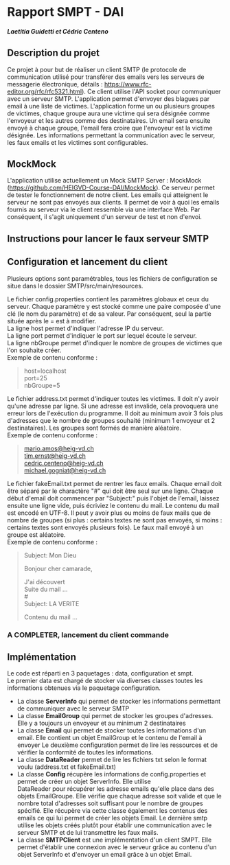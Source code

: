 # Rapport SMPT - DAI

##### Laetitia Guidetti et Cédric Centeno

## Description du projet

Ce projet à pour but de réaliser un client SMTP (le protocole de communication utilisé pour transférer des emails vers les serveurs de messagerie électronique, 
détails : https://www.rfc-editor.org/rfc/rfc5321.html). Ce client utilise l'API socket pour communiquer avec un serveur SMTP.
L'application permet d'envoyer des blagues par email à une liste de victimes. L'application forme un ou plusieurs groupes de victimes, 
chaque groupe aura une victime qui sera désignée comme l'envoyeur et les autres comme des destinataires. Un email sera ensuite 
envoyé à chaque groupe, l'email fera croire que l'envoyeur est la victime désignée.
Les informations permettant la communication avec le serveur, les faux emails et les victimes sont configurables.

## MockMock 
L'application utilise actuellement un Mock SMTP Server : MockMock (https://github.com/HEIGVD-Course-DAI/MockMock).
Ce serveur permet de tester le fonctionnement de notre client. Les emails qui atteignent le serveur ne sont pas envoyés 
aux clients. Il permet de voir à quoi les emails fournis au serveur via le client ressemble via une interface Web.
Par conséquent, il s'agit uniquement d'un serveur de test et non d'envoi. 

## Instructions pour lancer le faux serveur SMTP

## Configuration et lancement du client

Plusieurs options sont paramétrables, tous les fichiers de configuration se situe dans le dossier SMTP/src/main/resources.

Le fichier config.properties contient les paramètres globaux et ceux du serveur. Chaque paramètre y est stocké comme une paire composée 
d'une clé (le nom du paramètre) et de sa valeur. Par conséquent, seul la partie située après le = est à modifier.\
La ligne host permet d'indiquer l'adresse IP du serveur.\
La ligne port permet d'indiquer le port sur lequel écoute le serveur.\
La ligne nbGroupe permet d'indiquer le nombre de groupes de victimes que l'on souhaite créer.\
Exemple de contenu conforme :

> host=localhost\
> port=25\
> nbGroupe=5

Le fichier address.txt permet d'indiquer toutes les victimes. Il doit n'y avoir qu'une adresse par ligne. Si une adresse 
est invalide, cela provoquera une erreur lors de l'exécution du programme. Il doit au minimum avoir 3 fois plus d'adresses 
que le nombre de groupes souhaité (minimum 1 envoyeur et 2 destinataires). Les groupes sont formés de manière aléatoire.\
Exemple de contenu conforme :

> mario.amos@heig-vd.ch\
> tim.ernst@heig-vd.ch\
> cedric.centeno@heig-vd.ch\
> michael.gogniat@heig-vd.ch

Le fichier fakeEmail.txt permet de rentrer les faux emails. Chaque email doit être séparé par le charactère "#" qui doit 
être seul sur une ligne. Chaque début d'email doit commencer par "Subject:" puis l'objet de l'email, laissez ensuite une ligne 
vide, puis écriviez le contenu du mail. Le contenu du mail est encodé en UTF-8. Il peut y avoir plus ou moins de faux mails que de 
nombre de groupes (si plus : certains textes ne sont pas envoyés, si moins : certains textes sont envoyés plusieurs fois).
Le faux mail envoyé à un groupe est aléatoire.\
Exemple de contenu conforme :

> Subject: Mon Dieu
>
> Bonjour cher camarade,
>
> J'ai découvert\
> Suite du mail ...\
> #\
> Subject: LA VERITE
> 
> Contenu du mail ...

### A COMPLETER, lancement du client commande

## Implémentation

Le code est réparti en 3 paquetages : data, configuration et smpt.\
Le premier data est chargé de stocker via diverses classes toutes les informations obtenues via le paquetage configuration.
- La classe **ServerInfo** qui permet de stocker les informations permettant de communiquer avec le serveur SMTP
- La classe **EmailGroup** qui permet de stocker les groupes d'adresses. Elle y a toujours un envoyeur et au minimum 2 destinataires
- La classe **Email** qui permet de stocker toutes les informations d'un email. Elle contient un objet EmailGroup et le contenu de l'email à envoyer
Le deuxième configuration permet de lire les ressources et de vérifier la conformité de toutes les informations.
- La classe **DataReader** permet de lire les fichiers txt selon le format voulu (address.txt et fakeEmail.txt)
- La classe **Config** récupère les informations de config.properties et permet de créer un objet ServerInfo. Elle utilise  
DataReader pour récupérer les adresse emails qu'elle place dans des objets EmailGroupe. Elle vérifie que chaque adresse soit valide et
que le nombre total d'adresses soit suffisant pour le nombre de groupes spécifié. Elle récupère via cette classe également les contenus des emails 
ce qui lui permet de créer les objets Email.
Le dernière smtp utilise les objets créés plutôt pour établir une communication avec le serveur SMTP et de lui transmettre les faux mails.
- La classe **SMTPClient** est une implémentation d'un client SMPT. Elle permet d'établir une connexion avec le serveur 
grâce au contenu d'un objet ServerInfo et d'envoyer un email grâce à un objet Email.